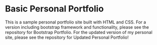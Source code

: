 # Basic Personal Portfolio
This is a sample personal portfolio site built with HTML and CSS. For a version including bootstrap framework and functionality, please see the repository for Bootstrap Portfolio. For the updated version of my personal site, please see the repository for Updated Personal Portfolio!
